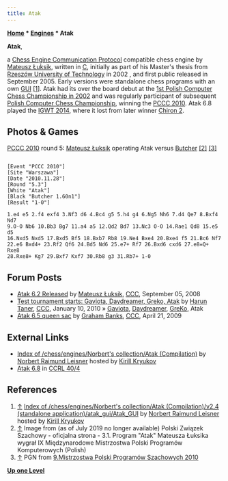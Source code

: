 ```yaml
---
title: Atak
---
```

**[Home](Home "Home") * [Engines](Engines "Engines") * Atak**

**Atak**,

a [Chess Engine Communication Protocol](Chess_Engine_Communication_Protocol "Chess Engine Communication Protocol") compatible chess engine by [Mateusz Łuksik](Mateusz_%C5%81uksik "Mateusz Łuksik"), written in [C](C "C"), initially as part of his Master's thesis from [Rzeszów University of Technology](https://en.wikipedia.org/wiki/Rzesz%C3%B3w_University_of_Technology) in 2002 , and first public released in September 2005.
Early versions were standalone chess programs with an own [GUI](GUI "GUI") <a id="cite-note-1" href="#cite-ref-1">[1]</a>.
Atak had its over the board debut at the [1st Polish Computer Chess Championship in 2002](PCCC_2002 "PCCC 2002") and was regularly participant of subsequent [Polish Computer Chess Championship](Polish_Computer_Chess_Championship "Polish Computer Chess Championship"), winning the [PCCC 2010](PCCC_2010 "PCCC 2010"). Atak 6.8 played the [IGWT 2014](IGWT_2014 "IGWT 2014"), where it lost from later winner [Chiron 2](Chiron "Chiron").

## Photos & Games

[](File:Luksik_tps.jpg)
[PCCC 2010](PCCC_2010 "PCCC 2010") round 5: [Mateusz Łuksik](Mateusz_%C5%81uksik "Mateusz Łuksik") operating Atak versus [Butcher](Butcher "Butcher") <a id="cite-note-2" href="#cite-ref-2">[2]</a> <a id="cite-note-3" href="#cite-ref-3">[3]</a>

```

[Event "PCCC 2010"]
[Site "Warszawa"]
[Date "2010.11.28"]
[Round "5.3"]
[White "Atak"]
[Black "Butcher 1.60n1"]
[Result "1-0"]

1.e4 e5 2.f4 exf4 3.Nf3 d6 4.Bc4 g5 5.h4 g4 6.Ng5 Nh6 7.d4 Qe7 8.Bxf4 Nd7 
9.O-O Nb6 10.Bb3 Bg7 11.a4 a5 12.Qd2 Bd7 13.Nc3 O-O 14.Rae1 Qd8 15.e5 d5 
16.Nxd5 Nxd5 17.Bxd5 Bf5 18.Bxb7 Rb8 19.Ne4 Bxe4 20.Bxe4 f5 21.Bc6 Nf7 
22.e6 Bxd4+ 23.Rf2 Qf6 24.Bd5 Nd6 25.e7+ Rf7 26.Bxd6 cxd6 27.e8=Q+ Rxe8 
28.Rxe8+ Kg7 29.Bxf7 Kxf7 30.Rb8 g3 31.Rb7+ 1-0

```

## Forum Posts

- [Atak 6.2 Released](http://www.talkchess.com/forum/viewtopic.php?t=23514) by [Mateusz Łuksik](Mateusz_%C5%81uksik "Mateusz Łuksik"), [CCC](CCC "CCC"), September 05, 2008
- [Test tournament starts: Gaviota, Daydreamer, Greko, Atak](http://www.talkchess.com/forum/viewtopic.php?t=31606) by [Harun Taner](Harun_Taner "Harun Taner"), [CCC](CCC "CCC"), January 10, 2010 » [Gaviota](Gaviota "Gaviota"), [Daydreamer](Daydreamer "Daydreamer"), [GreKo](GreKo "GreKo"), Atak
- [Atak 6.5 queen sac](http://www.talkchess.com/forum/viewtopic.php?t=27543) by [Graham Banks](Graham_Banks "Graham Banks"), [CCC](CCC "CCC"), April 21, 2009

## External Links

- [Index of /chess/engines/Norbert's collection/Atak (Compilation)](http://kirr.homeunix.org/chess/engines/Norbert%27s%20collection/Atak%20%28Compilation%29/) by [Norbert Raimund Leisner](Norbert_Raimund_Leisner "Norbert Raimund Leisner") hosted by [Kirill Kryukov](Kirill_Kryukov "Kirill Kryukov")
- [Atak 6.8](http://ccrl.chessdom.com/ccrl/404/cgi/engine_details.cgi?print=Details&each_game=1&eng=Atak%206.8) in [CCRL 40/4](CCRL "CCRL")

## References

1. <a id="cite-ref-1" href="#cite-note-1">↑</a> [Index of /chess/engines/Norbert's collection/Atak (Compilation)/v2.4 (standalone application)/atak_gui/Atak_GUI](http://kirr.homeunix.org/chess/engines/Norbert%27s%20collection/Atak%20%28Compilation%29/v2.4%20%28standalone%20application%29/atak_gui/Atak_GUI/) by [Norbert Raimund Leisner](Norbert_Raimund_Leisner "Norbert Raimund Leisner") hosted by [Kirill Kryukov](Kirill_Kryukov "Kirill Kryukov")
1. <a id="cite-ref-2" href="#cite-note-2">↑</a> Image from (as of July 2019 no longer available) Polski Związek Szachowy - oficjalna strona - 3.1. Program "Atak" Mateusza Łuksika wygrał IX Międzynarodowe Mistrzostwa Polski Programów Komputerowych (Polish)
1. <a id="cite-ref-3" href="#cite-note-3">↑</a> PGN from [9.Mistrzostwa Polski Programów Szachowych 2010](http://www.chessarbiter.com/turnieje/2010/ti_28/index.html)

**[Up one Level](Engines "Engines")**

